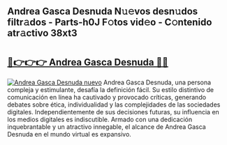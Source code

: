 ## Andrea Gasca Desnuda N𝚞𝚎vos desn𝚞dos filtr𝚊dos - Parts-h0J F𝚘tos vid𝚎o - C𝚘ntenido atr𝚊ctivo 38xt3

# <h2><a href="http://mb3hfc.tromn.icu/?c=Andrea+Gasca+Desnuda">🔗👉👉👉 Andrea Gasca Desnuda 🔗🔗</a></h2>

[![Andrea Gasca Desnuda nuevo](https://i.imgur.com/pEAQMta.gif)](http://mb3hfc.tromn.icu/?c=Andrea+Gasca+Desnuda)
Andrea Gasca Desnuda, una persona compleja y estimulante, desafía la definición fácil. Su estilo distintivo de comunicación en línea ha cautivado y provocado críticas, generando debates sobre ética, individualidad y las complejidades de las sociedades digitales. Independientemente de sus decisiones futuras, su influencia en los medios digitales es indiscutible. Armado con una dedicación inquebrantable y un atractivo innegable, el alcance de Andrea Gasca Desnuda en el mundo virtual es expansivo.
